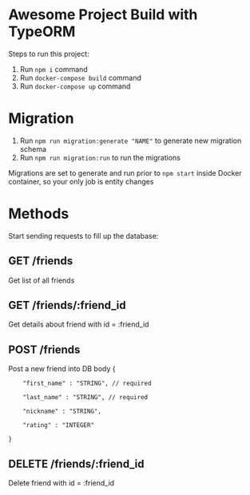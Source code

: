 # Awesome Project Build with TypeORM

Steps to run this project:

1. Run `npm i` command
2. Run `docker-compose build` command
3. Run `docker-compose up` command

# Migration

1. Run `npm run migration:generate "NAME"` to generate new migration schema
2. Run `npm run migration:run` to run the migrations

Migrations are set to generate and run prior to `npm start` inside Docker container, so your only job is entity changes

# Methods
Start sending requests to fill up the database:

## GET /friends
Get list of all friends

## GET /friends/:friend_id
Get details about friend with id = :friend_id

## POST /friends
Post a new friend into DB
	body {

		"first_name" : "STRING", // required
	
		"last_name" : "STRING", // required
	
		"nickname" : "STRING",
	
		"rating" : "INTEGER"
	
	}

## DELETE /friends/:friend_id
Delete friend with id = :friend_id


